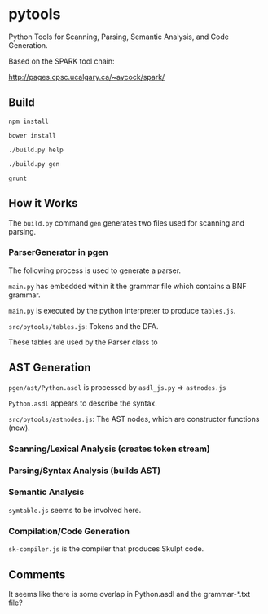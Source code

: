 # pytools

Python Tools for Scanning, Parsing, Semantic Analysis, and Code Generation.

Based on the SPARK tool chain:

http://pages.cpsc.ucalgary.ca/~aycock/spark/

## Build

```
npm install
```

```
bower install
```

```
./build.py help
```

```
./build.py gen
```

```
grunt
```

## How it Works

The `build.py` command `gen` generates two files used for scanning and parsing.

### ParserGenerator in pgen

The following process is used to generate a parser.

`main.py` has embedded within it the grammar file which contains a BNF grammar.

`main.py` is executed by the python interpreter to produce `tables.js`.

`src/pytools/tables.js`: Tokens and the DFA.

These tables are used by the Parser class to 

## AST Generation

`pgen/ast/Python.asdl` is processed by `asdl_js.py` => `astnodes.js`

`Python.asdl` appears to describe the syntax. 

`src/pytools/astnodes.js`: The AST nodes, which are constructor functions (new).

### Scanning/Lexical Analysis (creates token stream)


### Parsing/Syntax Analysis (builds AST)


### Semantic Analysis

`symtable.js` seems to be involved here.

### Compilation/Code Generation

`sk-compiler.js` is the compiler that produces Skulpt code.

## Comments

It seems like there is some overlap in Python.asdl and the grammar-*.txt file?

